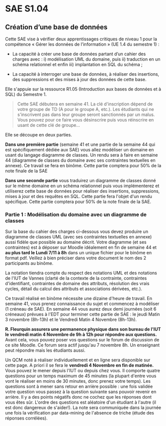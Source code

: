 # SAE S1.04

## Création d’une base de données

Cette SAE vise à vérifier deux apprentissages critiques de niveau 1 pour la compétence « Gérer les données de l’information » (UE 1.4 du semestre 1) :

- La capacité à créer une base de données partant d’un cahier des charges avec : i) modélisation UML du domaine, puis ii) traduction en un schéma relationnel et enfin iii) implantation en SQL du schéma ;

- La capacité à interroger une base de données, à réaliser des insertions, des suppressions et des mises à jour des données de cette base.

Elle s'appuie sur la ressource R1.05 (Introduction aux bases de données et à SQL) du Semestre 1.

> Cette SAE débutera en semaine 41. La clé d'inscription dépend de votre groupe de TD (A pour le groupe A, etc.). Les étudiants qui ne s'inscrivent pas dans leur groupe seront sanctionnés par un malus. Vous pouvez pour ce faire vous désinscrire puis vous réinscrire en usant de cette clé de groupe...

Elle se découpe en deux parties.

**Dans une première partie** (semaine 41 et une partie de la semaine 44 qui est spécifiquement dédiée aux SAE) vous allez modéliser un domaine en usant du langage diagramme de classes. Un rendu sera à faire en semaine 44 (diagramme de classes du domaine avec ses contraintes textuelles en annexe). Ce travail se fera en binôme. Cette partie comptera pour 50% de la note finale de la SAE

**Dans une seconde partie** vous traduirez un diagramme de classes donné sur le même domaine en un schéma relationnel puis vous implémenterez et utiliserez cette base de données pour réaliser des insertions, suppressions, mises à jour et des requêtes en SQL. Cette partie fera l'objet d'un rendu spécifique. Cette partie comptera pour 50% de la note finale de la SAE.

### Partie 1 : Modélisation du domaine avec un diagramme de classes

Sur la base du cahier des charges ci-dessous vous devez produire un diagramme de classes UML (avec ses contraintes textuelles en annexe) aussi fidèle que possible au domaine décrit. Votre diagramme (et ses contraintes) est à déposer sur Moodle idéalement en fin de semaine 44 et **au plus tard le Lundi 7/11 à 8h** dans un unique fichier pour le binôme en format pdf. Veillez à bien préciser dans votre document le nom des 2 participants au binôme.

La notation tiendra compte du respect des notations UML et des notations de l'IUT de Vannes (clarté de la contexte de la contrainte, contraintes d'identifiant, contraintes de domaine des attributs, résolution des vrais cycles, détail du calcul des attributs et associations dérivées, etc.).

Ce travail réalisé en binôme nécessite une dizaine d'heure de travail. En semaine 41, vous prenez connaissance du sujet et commencez à modéliser (1 créneau de SAE). En semaine 44 vous aurez deux demi journées (soit 6 créneaux) prévues à l'EDT pour terminer cette partie de SAE : le jeudi Matin 3 novembre (8h-13h) et le Vendredi Matin 4 Novembre (8h-13h).

**R. Fleurquin assurera une permanence physique dans son bureau de l'IUT le vendredi matin 4 Novembre de 9h à 12h pour répondre aux questions.** Avant cela, vous pouvez poser vos questions sur le forum de discussion de ce site Moodle. Ce forum sera actif jusqu'au 7 novembre 8h. Un enseignant peut répondre mais les étudiants aussi.

Un QCM noté à réaliser individuellement et en ligne sera disponible sur cette page. A priori il se fera le **vendredi 4 Novembre en fin de matinée.** Vous pouvez le mener depuis l'IUT ou depuis chez vous. Il comporte quatre questions pour un temps maximum de 45 minutes (la plupart d'entre vous vont le réaliser en moins de 30 minutes, donc prenez votre temps). Les questions sont à mener sans retour en arrière possible : une fois validée votre question vous passez à la question suivante sans pouvoir revenir en arrière. Il y a des points négatifs donc ne cochez que les réponses dont vous êtes sûr. L'ordre des questions est aléatoire d'un étudiant à l'autre (il est donc dangereux de s'aider!). La note sera communiquée dans la journée une fois la vérification par data-mining de l'absence de triche (étude des réponses corrélées).
